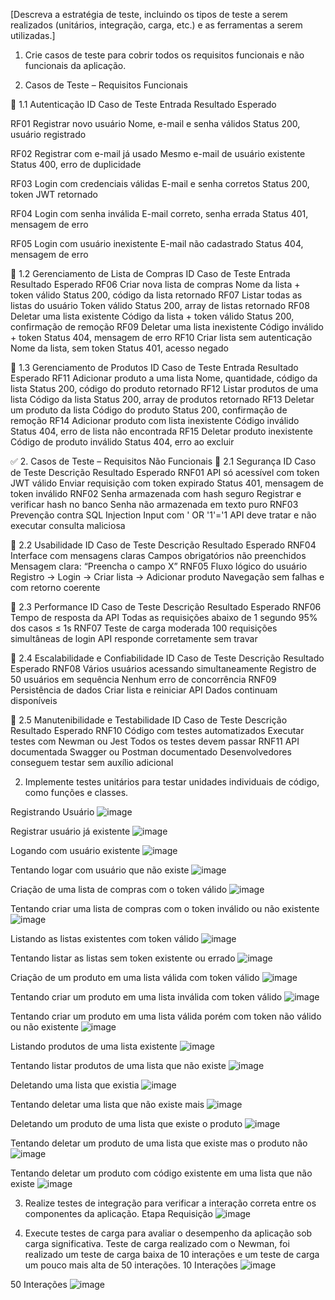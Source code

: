 [Descreva a estratégia de teste, incluindo os tipos de teste a serem realizados (unitários, integração, carga, etc.) e as ferramentas a serem utilizadas.]

1. Crie casos de teste para cobrir todos os requisitos funcionais e não funcionais da aplicação.

1. Casos de Teste – Requisitos Funcionais
   
🔹 1.1 Autenticação
ID	Caso de Teste	Entrada	Resultado Esperado

RF01	Registrar novo usuário	Nome, e-mail e senha válidos	Status 200, usuário registrado

RF02	Registrar com e-mail já usado	Mesmo e-mail de usuário existente	Status 400, erro de duplicidade

RF03	Login com credenciais válidas	E-mail e senha corretos	Status 200, token JWT retornado

RF04	Login com senha inválida	E-mail correto, senha errada	Status 401, mensagem de erro

RF05	Login com usuário inexistente	E-mail não cadastrado	Status 404, mensagem de erro

🔹 1.2 Gerenciamento de Lista de Compras
ID	Caso de Teste	Entrada	Resultado Esperado
RF06	Criar nova lista de compras	Nome da lista + token válido	Status 200, código da lista retornado
RF07	Listar todas as listas do usuário	Token válido	Status 200, array de listas retornado
RF08	Deletar uma lista existente	Código da lista + token válido	Status 200, confirmação de remoção
RF09	Deletar uma lista inexistente	Código inválido + token	Status 404, mensagem de erro
RF10	Criar lista sem autenticação	Nome da lista, sem token	Status 401, acesso negado

🔹 1.3 Gerenciamento de Produtos
ID	Caso de Teste	Entrada	Resultado Esperado
RF11	Adicionar produto a uma lista	Nome, quantidade, código da lista	Status 200, código do produto retornado
RF12	Listar produtos de uma lista	Código da lista	Status 200, array de produtos retornado
RF13	Deletar um produto da lista	Código do produto	Status 200, confirmação de remoção
RF14	Adicionar produto com lista inexistente	Código inválido	Status 404, erro de lista não encontrada
RF15	Deletar produto inexistente	Código de produto inválido	Status 404, erro ao excluir

✅ 2. Casos de Teste – Requisitos Não Funcionais
🔹 2.1 Segurança
ID	Caso de Teste	Descrição	Resultado Esperado
RNF01	API só acessível com token JWT válido	Enviar requisição com token expirado	Status 401, mensagem de token inválido
RNF02	Senha armazenada com hash seguro	Registrar e verificar hash no banco	Senha não armazenada em texto puro
RNF03	Prevenção contra SQL Injection	Input com ' OR '1'='1	API deve tratar e não executar consulta maliciosa

🔹 2.2 Usabilidade
ID	Caso de Teste	Descrição	Resultado Esperado
RNF04	Interface com mensagens claras	Campos obrigatórios não preenchidos	Mensagem clara: “Preencha o campo X”
RNF05	Fluxo lógico do usuário	Registro → Login → Criar lista → Adicionar produto	Navegação sem falhas e com retorno coerente

🔹 2.3 Performance
ID	Caso de Teste	Descrição	Resultado Esperado
RNF06	Tempo de resposta da API	Todas as requisições abaixo de 1 segundo	95% dos casos ≤ 1s
RNF07	Teste de carga moderada	100 requisições simultâneas de login	API responde corretamente sem travar

🔹 2.4 Escalabilidade e Confiabilidade
ID	Caso de Teste	Descrição	Resultado Esperado
RNF08	Vários usuários acessando simultaneamente	Registro de 50 usuários em sequência	Nenhum erro de concorrência
RNF09	Persistência de dados	Criar lista e reiniciar API	Dados continuam disponíveis

🔹 2.5 Manutenibilidade e Testabilidade
ID	Caso de Teste	Descrição	Resultado Esperado
RNF10	Código com testes automatizados	Executar testes com Newman ou Jest	Todos os testes devem passar
RNF11	API documentada	Swagger ou Postman documentado	Desenvolvedores conseguem testar sem auxílio adicional

2. Implemente testes unitários para testar unidades individuais de código, como funções e classes.

Registrando Usuário
![image](https://github.com/user-attachments/assets/2463a791-0b70-4f88-a46c-dbe9f23f5dd1)

Registrar usuário já existente
![image](https://github.com/user-attachments/assets/0e413765-263b-4c0b-9a4d-4acc4a6b7fad)

Logando com usuário existente
![image](https://github.com/user-attachments/assets/6590af07-9d2f-4fc9-beed-081f07dc05b9)

Tentando logar com usuário que não existe
![image](https://github.com/user-attachments/assets/0adf0d61-f75f-4906-acbc-5a0ed2012bec)

Criação de uma lista de compras com o token válido
![image](https://github.com/user-attachments/assets/ce77ee97-9644-4b49-9f6f-1154aaa0027c)

Tentando criar uma lista de compras com o token inválido ou não existente
![image](https://github.com/user-attachments/assets/27c95d89-92c1-4877-9348-355142193569)

Listando as listas existentes com token válido
![image](https://github.com/user-attachments/assets/e51be76e-1fec-4e8b-a2a8-5bb4cf7d10b0)

Tentando listar as listas sem token existente ou errado
![image](https://github.com/user-attachments/assets/0b44dbc3-8806-408e-a139-730d89a1afa0)

Criação de um produto em uma lista válida com token válido
![image](https://github.com/user-attachments/assets/5c556bf7-fcd4-4cf2-89fb-aff37f692ca6)

Tentando criar um produto em uma lista inválida com token válido
![image](https://github.com/user-attachments/assets/986368c2-210e-4e24-b3ab-f41613a426b6)

Tentando criar um produto em uma lista válida porém com token não válido ou não existente
![image](https://github.com/user-attachments/assets/f47094d5-1b8e-4b73-9543-72e35ce46fa6)

Listando produtos de uma lista existente
![image](https://github.com/user-attachments/assets/934dfa18-42a4-4e8d-b9a6-2917e1d58d7e)

Tentando listar produtos de uma lista que não existe
![image](https://github.com/user-attachments/assets/9b60be47-0867-4e22-a6bc-60a46e550cc9)

Deletando uma lista que existia
![image](https://github.com/user-attachments/assets/59e938cd-295d-4b83-8625-1ce16d28d34a)

Tentando deletar uma lista que não existe mais
![image](https://github.com/user-attachments/assets/269e3655-8839-4616-8dbc-283a5ceefc51)

Deletando um produto de uma lista que existe o produto
![image](https://github.com/user-attachments/assets/d6cbc83d-5aea-4eab-ba29-2ce92a2e194b)

Tentando deletar um produto de uma lista que existe mas o produto não
![image](https://github.com/user-attachments/assets/d791c255-9ce7-4188-ba3a-4cd6804f31d5)

Tentando deletar um produto com código existente em uma lista que não existe
![image](https://github.com/user-attachments/assets/808d9594-63d1-4713-a61c-1390443a1977)

3. Realize testes de integração para verificar a interação correta entre os componentes da aplicação.
Etapa	Requisição
![image](https://github.com/user-attachments/assets/2f358f6f-bf52-4de8-9fa8-61c0deea9007)


4. Execute testes de carga para avaliar o desempenho da aplicação sob carga significativa.
Teste de carga realizado com o Newman, foi realizado um teste de carga baixa de 10 interações e um teste de carga um pouco mais alta de 50 interações.
10 Interações
![image](https://github.com/user-attachments/assets/b7365a4c-768f-4af1-983b-5d8e62300883)

50 Interações
![image](https://github.com/user-attachments/assets/3c16cdeb-56dc-4cf6-96e0-47ace809b3fe)


